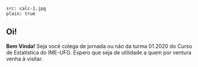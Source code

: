 ```image
src: calc-1.jpg
plain: true
```

## Oi!

**Bem Vinda!** Seja você colega de jornada ou não da turma 01.2020 do Curso de Estatística do IME-UFG.
Espero que seja de utilidade a quem por ventura venha à visitar.
